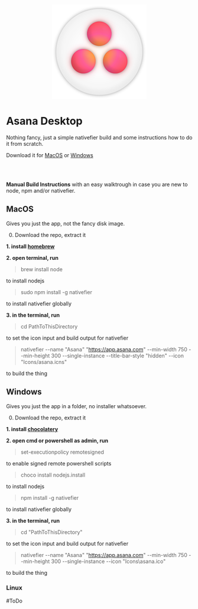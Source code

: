 <p align="center">
  <img src="https://github.com/cyanit/asana-desktop/blob/main/Icons/asana.png" width="256" height="256" />
</p>

# Asana Desktop
Nothing fancy, just a simple nativefier build and some instructions how to do it from scratch.

Download it for [MacOS](https://github.com/cyanit/asana-desktop/releases/download/1.0/asana-osx-v1.dmg) or [Windows](https://github.com/cyanit/asana-desktop/releases/download/1.0/asana-win-v1.zip)
   
<br>
<br>
   
**Manual Build Instructions** with an easy walktrough in case you are new to node, npm and/or nativefier.

## MacOS
Gives you just the app, not the fancy disk image.

0. Download the repo, extract it   

**1. install [homebrew](https://brew.sh/)**

**2. open terminal, run**
> brew install node   

to install nodejs   

> sudo npm install -g nativefier   

to install nativefier globally   

**3. in the terminal, run**
> cd PathToThisDirectory   

to set the icon input and build output for nativefier   

> nativefier --name "Asana" "https://app.asana.com" --min-width 750 --min-height 300 --single-instance --title-bar-style "hidden" --icon "Icons/asana.icns"   

to build the thing   



## Windows
Gives you just the app in a folder, no installer whatsoever.

0. Download the repo, extract it   

**1. install [chocolatery](https://chocolatey.org/)**

**2. open  cmd or powershell as admin, run**
> set-executionpolicy remotesigned   

to enable signed remote powershell scripts   

> choco install nodejs.install   

to install nodejs

> npm install -g nativefier   

to install nativefier globally   

**3. in the terminal, run**
> cd "PathToThisDirectory"   

to set the icon input and build output for nativefier   

> nativefier --name "Asana" "https://app.asana.com" --min-width 750 --min-height 300 --single-instance --icon "Icons\asana.ico"  

to build the thing   

### Linux
#ToDo
